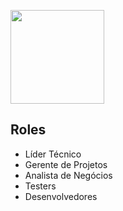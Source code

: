 <a href="https://app.mural.co/t/squadx8089/m/squadx8089/1731610022129/17ee6fbbdaf5daaca262267779956cd206b197f3?sender=u61b4ed4cb83c3ad60cc35315"><img src="https://cdn.prod.website-files.com/62e11362da2667ac3d0e6ed5/638f50f56076f389d91406a0_Mural_OG_image_launch.png" width=150/></a>


<h2>Roles</h2>
<ul>
  <li>Líder Técnico</li>
  <li>Gerente de Projetos</li>
  <li>Analista de Negócios</li>
  <li>Testers</li>
  <li>Desenvolvedores</li>
</ul>
